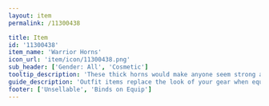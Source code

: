 ```yaml
---
layout: item
permalink: /11300438

title: Item
id: '11300438'
item_name: 'Warrior Horns'
icon_url: 'item/icon/11300438.png'
sub_header: ['Gender: All', 'Cosmetic']
tooltip_description: 'These thick horns would make anyone seem strong and determined.'
guide_description: 'Outfit items replace the look of your gear when equipped.'
footer: ['Unsellable', 'Binds on Equip']
---
```

